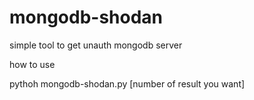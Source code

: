 # mongodb-shodan
simple tool to get unauth mongodb server

how to use

pythoh mongodb-shodan.py [number of result you want]


